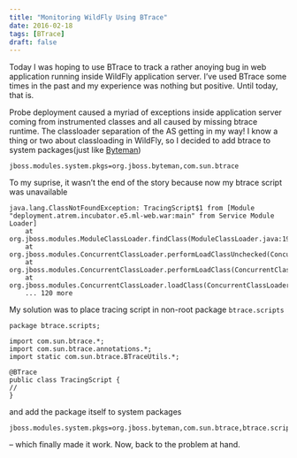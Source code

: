 ```yaml
---
title: "Monitoring WildFly Using BTrace"
date: 2016-02-18
tags: [BTrace]
draft: false
---
```

Today I was hoping to use BTrace to track a rather anoying bug in web application running inside WildFly application server. I’ve used BTrace some times in the past and my experience was nothing but positive. Until today, that is.

Probe deployment caused a myriad of exceptions inside application server coming from instrumented classes  and all caused by missing btrace runtime.   The classloader separation of the AS getting in my way! I know a thing or two about classloading in WildFly, so I decided to add btrace  to system packages(just like [Byteman](http://byteman.jboss.org/))

```
jboss.modules.system.pkgs=org.jboss.byteman,com.sun.btrace
```
To my suprise, it wasn’t the end of the story because now my btrace script was unavailable

```
java.lang.ClassNotFoundException: TracingScript$1 from [Module "deployment.atrem.incubator.e5.ml-web.war:main" from Service Module Loader]
    at org.jboss.modules.ModuleClassLoader.findClass(ModuleClassLoader.java:198)
    at org.jboss.modules.ConcurrentClassLoader.performLoadClassUnchecked(ConcurrentClassLoader.java:363)
    at org.jboss.modules.ConcurrentClassLoader.performLoadClass(ConcurrentClassLoader.java:351)
    at org.jboss.modules.ConcurrentClassLoader.loadClass(ConcurrentClassLoader.java:93)
    ... 120 more
```

My solution was to place tracing script in non-root package `btrace.scripts`
```
package btrace.scripts;
 
import com.sun.btrace.*;
import com.sun.btrace.annotations.*;
import static com.sun.btrace.BTraceUtils.*;
 
@BTrace
public class TracingScript {
//
}
```
and add the package itself to system packages
```
jboss.modules.system.pkgs=org.jboss.byteman,com.sun.btrace,btrace.scripts
```
– which finally made it work. Now, back to the problem at hand.
